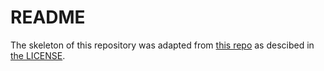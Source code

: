 # README

The skeleton of this repository was adapted from [this repo](/docs/attribution/go-lib/LINK) as descibed in [the LICENSE](/docs/attribution/go-lib/LICENSE).
